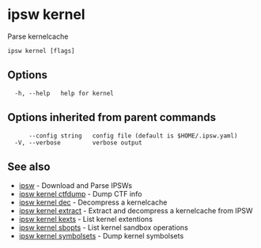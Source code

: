 # ipsw kernel

Parse kernelcache

```
ipsw kernel [flags]
```

## Options

```
  -h, --help   help for kernel
```

## Options inherited from parent commands

```
      --config string   config file (default is $HOME/.ipsw.yaml)
  -V, --verbose         verbose output
```

## See also

* [ipsw](/cmd/ipsw/)	 - Download and Parse IPSWs
* [ipsw kernel ctfdump](/cmd/ipsw_kernel_ctfdump/)	 - Dump CTF info
* [ipsw kernel dec](/cmd/ipsw_kernel_dec/)	 - Decompress a kernelcache
* [ipsw kernel extract](/cmd/ipsw_kernel_extract/)	 - Extract and decompress a kernelcache from IPSW
* [ipsw kernel kexts](/cmd/ipsw_kernel_kexts/)	 - List kernel extentions
* [ipsw kernel sbopts](/cmd/ipsw_kernel_sbopts/)	 - List kernel sandbox operations
* [ipsw kernel symbolsets](/cmd/ipsw_kernel_symbolsets/)	 - Dump kernel symbolsets

